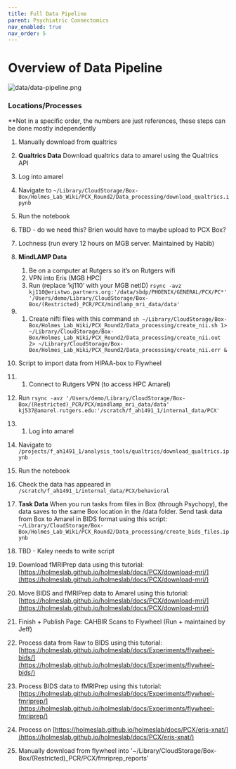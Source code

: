 ```yaml
---
title: Full Data Pipeline
parent: Psychiatric Connectomics
nav_enabled: true
nav_order: 5
---
```


# Overview of Data Pipeline

![data/data-pipeline.png](Overview%20of%20Data%20Pipeline%2025ecf00eb93680c09f1ac3f54ed16e75/data-pipeline.png)

### Locations/Processes
**Not in a specific order, the numbers are just references, these steps can be done mostly independently

1. Manually download from qualtrics
2. **Qualtrics Data**
Download qualtrics data to amarel using the Qualtrics API
1. Log into amarel
2. Navigate to `~/Library/CloudStorage/Box-Box/Holmes_Lab_Wiki/PCX_Round2/Data_processing/download_qualtrics.ipynb`
3. Run the notebook
3. TBD - do we need this? Brien would have to maybe upload to PCX Box?
4. Lochness (run every 12 hours on MGB server. Maintained by Habib)
5. **MindLAMP Data**
    
    1. Be on a computer at Rutgers so it’s on Rutgers wifi
    2. VPN into Eris (MGB HPC)
    3. Run (replace ‘kj110’ with your MGB netID)
    `rsync -avz kj110@eristwo.partners.org:'/data/sbdp/PHOENIX/GENERAL/PCX/PC*' '/Users/demo/Library/CloudStorage/Box-Box/(Restricted)_PCR/PCX/mindlamp_mri_data/data'`
    
6. 1. Create nifti files with this command
`sh ~/Library/CloudStorage/Box-Box/Holmes_Lab_Wiki/PCX_Round2/Data_processing/create_nii.sh 1> ~/Library/CloudStorage/Box-Box/Holmes_Lab_Wiki/PCX_Round2/Data_processing/create_nii.out 2> ~/Library/CloudStorage/Box-Box/Holmes_Lab_Wiki/PCX_Round2/Data_processing/create_nii.err &`

2. Script to import data from HIPAA-box to Flywheel
7. 1. Connect to Rutgers VPN (to access HPC Amarel)
2. Run
`rsync -avz '/Users/demo/Library/CloudStorage/Box-Box/(Restricted)_PCR/PCX/mindlamp_mri_data/data' kj537@amarel.rutgers.edu:'/scratch/f_ah1491_1/internal_data/PCX'`
8. 1. Log into amarel
2. Navigate to `/projects/f_ah1491_1/analysis_tools/qualtrics/download_qualtrics.ipynb`
3. Run the notebook
4. Check the data has appeared in `/scratch/f_ah1491_1/internal_data/PCX/behavioral`
9. **Task Data**
When you run tasks from files in Box (through Psychopy), the data saves to the same Box location in the /data folder. 
Send task data from Box to Amarel in BIDS format using this script: `~/Library/CloudStorage/Box-Box/Holmes_Lab_Wiki/PCX_Round2/Data_processing/create_bids_files.ipynb`
10. TBD - Kaley needs to write script
11. Download fMRIPrep data using this tutorial:
[https://holmeslab.github.io/holmeslab/docs/PCX/download-mri/](https://holmeslab.github.io/holmeslab/docs/PCX/download-mri/)
12. Move BIDS and fMRIPrep data to Amarel using this tutorial:
[https://holmeslab.github.io/holmeslab/docs/PCX/download-mri/](https://holmeslab.github.io/holmeslab/docs/PCX/download-mri/)
13. Finish + Publish Page: CAHBIR Scans to Flywheel (Run + maintained by Jeff)
14. Process data from Raw to BIDS using this tutorial:
[https://holmeslab.github.io/holmeslab/docs/Experiments/flywheel-bids/](https://holmeslab.github.io/holmeslab/docs/Experiments/flywheel-bids/)
15. Process BIDS data to fMRIPrep using this tutorial: [https://holmeslab.github.io/holmeslab/docs/Experiments/flywheel-fmriprep/](https://holmeslab.github.io/holmeslab/docs/Experiments/flywheel-fmriprep/)
16. Process on [https://holmeslab.github.io/holmeslab/docs/PCX/eris-xnat/](https://holmeslab.github.io/holmeslab/docs/PCX/eris-xnat/) 
17. Manually download from flywheel into '~/Library/CloudStorage/Box-Box/(Restricted)_PCR/PCX/fmriprep_reports’